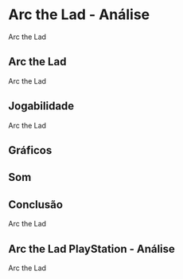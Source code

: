---
---

# Arc the Lad - Análise

Arc the Lad

## Arc the Lad

Arc the Lad

## Jogabilidade

Arc the Lad

## Gráficos


## Som

## Conclusão

Arc the Lad

## Arc the Lad PlayStation - Análise

Arc the Lad
